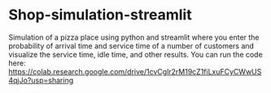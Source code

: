# Shop-simulation-streamlit
Simulation of a pizza place using python and streamlit where you enter the probability of arrival time and service time of a number of customers and visualize the service time, idle time, and other results.
You can run the code here: https://colab.research.google.com/drive/1cvCglr2rM19cZ1fiLxuFCyCWwUS4qjJo?usp=sharing
